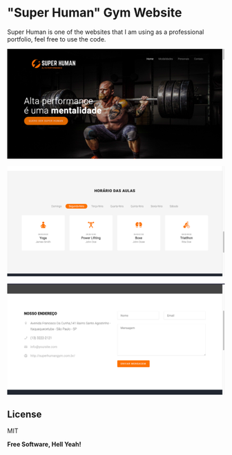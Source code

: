 # "Super Human"  Gym Website 

Super Human is one of the websites that I am using as a professional portfolio, feel free to use the code.

![Image 1](https://raw.githubusercontent.com/dev-st4rk/superhuman_gym_website/main/readme%20imgs/1.png)

![Image 2](https://raw.githubusercontent.com/dev-st4rk/superhuman_gym_website/main/readme%20imgs/2.png)

![Image 3](https://raw.githubusercontent.com/dev-st4rk/superhuman_gym_website/main/readme%20imgs/3.png)

## License

MIT

**Free Software, Hell Yeah!**
